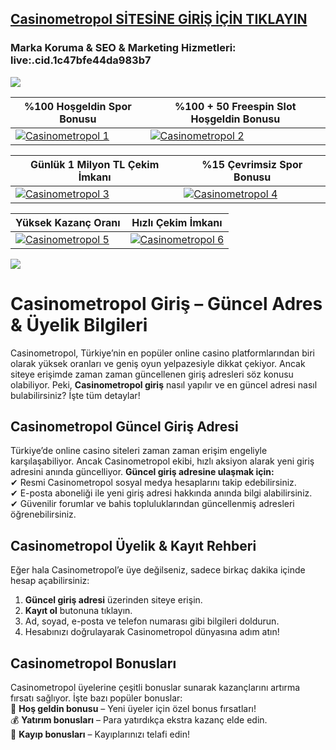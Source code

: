 ## <a href="https://shorten.is/nano">Casinometropol SİTESİNE GİRİŞ İÇİN TIKLAYIN</a>

### Marka Koruma & SEO & Marketing Hizmetleri: live:.cid.1c47bfe44da983b7

<a href="https://shorten.is/nano"><img src="https://s7.gifyu.com/images/SX5dx.gif"></a>

| %100 Hoşgeldin Spor Bonusu | %100 + 50 Freespin Slot Hoşgeldin Bonusu |
|----------|----------|
| [![Casinometropol 1](https://i.ibb.co/w6Ms0n3/0-spor-hosgeldin.jpg)](https://shorten.is/nano) | [![Casinometropol 2](https://i.ibb.co/SmhNkkF/ho-geldin-slot.jpg)](https://shorten.is/nano) |

| Günlük 1 Milyon TL Çekim İmkanı | %15 Çevrimsiz Spor Bonusu |
|----------|----------|
| [![Casinometropol 3](https://i.ibb.co/1sqbDKg/gates.jpg)](https://shorten.is/nano) | [![Casinometropol 4](https://i.ibb.co/Smxn3qW/gates-of-bn.jpg)](https://shorten.is/nano) |

| Yüksek Kazanç Oranı | Hızlı Çekim İmkanı |
|----------|----------|
| [![Casinometropol 5](https://i.ibb.co/jwxwCmC/sweet.jpg)](https://shorten.is/nano) | [![Casinometropol 6](https://i.ibb.co/SKbx3w4/Masalar-Canli-Casino-Mobil-Pop-Up.jpg)](https://shorten.is/nano) |

<a href="https://shorten.is/nano"><img src="https://s13.gifyu.com/images/SXln5.gif"></a>

# Casinometropol Giriş – Güncel Adres & Üyelik Bilgileri

Casinometropol, Türkiye’nin en popüler online casino platformlarından biri olarak yüksek oranları ve geniş oyun yelpazesiyle dikkat çekiyor. Ancak siteye erişimde zaman zaman güncellenen giriş adresleri söz konusu olabiliyor. Peki, **Casinometropol giriş** nasıl yapılır ve en güncel adresi nasıl bulabilirsiniz? İşte tüm detaylar!  

## Casinometropol Güncel Giriş Adresi
Türkiye’de online casino siteleri zaman zaman erişim engeliyle karşılaşabiliyor. Ancak Casinometropol ekibi, hızlı aksiyon alarak yeni giriş adresini anında güncelliyor. **Güncel giriş adresine ulaşmak için:**  
✔ Resmi Casinometropol sosyal medya hesaplarını takip edebilirsiniz.  
✔ E-posta aboneliği ile yeni giriş adresi hakkında anında bilgi alabilirsiniz.  
✔ Güvenilir forumlar ve bahis topluluklarından güncellenmiş adresleri öğrenebilirsiniz.  

## Casinometropol Üyelik & Kayıt Rehberi
Eğer hala Casinometropol’e üye değilseniz, sadece birkaç dakika içinde hesap açabilirsiniz:  
1. **Güncel giriş adresi** üzerinden siteye erişin.
2. **Kayıt ol** butonuna tıklayın.
3. Ad, soyad, e-posta ve telefon numarası gibi bilgileri doldurun.
4. Hesabınızı doğrulayarak Casinometropol dünyasına adım atın!

## Casinometropol Bonusları
Casinometropol üyelerine çeşitli bonuslar sunarak kazançlarını artırma fırsatı sağlıyor. İşte bazı popüler bonuslar:  
🎁 **Hoş geldin bonusu** – Yeni üyeler için özel bonus fırsatları!  
💰 **Yatırım bonusları** – Para yatırdıkça ekstra kazanç elde edin.  
🎉 **Kayıp bonusları** – Kayıplarınızı telafi edin!  
